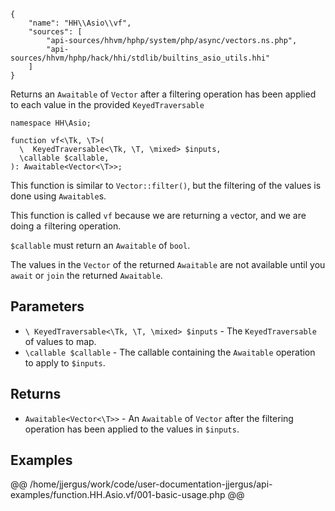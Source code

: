 ``` yamlmeta
{
    "name": "HH\\Asio\\vf",
    "sources": [
        "api-sources/hhvm/hphp/system/php/async/vectors.ns.php",
        "api-sources/hhvm/hphp/hack/hhi/stdlib/builtins_asio_utils.hhi"
    ]
}
```




Returns an ` Awaitable ` of `` Vector `` after a filtering operation has been
applied to each value in the provided ``` KeyedTraversable ```




``` Hack
namespace HH\Asio;

function vf<\Tk, \T>(
  \  KeyedTraversable<\Tk, \T, \mixed> $inputs,
  \callable $callable,
): Awaitable<Vector<\T>>;
```




This function is similar to ` Vector::filter() `, but the filtering of the
values is done using `` Awaitable ``s.




This function is called ` vf ` because we are returning a `` v ``ector, and
we are doing a ``` f ```iltering operation.




` $callable ` must return an `` Awaitable `` of ``` bool ```.




The values in the ` Vector ` of the returned `` Awaitable `` are not available
until you ``` await ``` or ```` join ```` the returned ````` Awaitable `````.




## Parameters




+ ` \ KeyedTraversable<\Tk, \T, \mixed> $inputs ` - The `` KeyedTraversable `` of values to map.
+ ` \callable $callable ` - The callable containing the `` Awaitable `` operation to
  apply to ``` $inputs ```.




## Returns




* ` Awaitable<Vector<\T>> ` - An `` Awaitable `` of ``` Vector ``` after the filtering operation has been
  applied to the values in  ```` $inputs ````.




## Examples




@@ /home/jjergus/work/code/user-documentation-jjergus/api-examples/function.HH.Asio.vf/001-basic-usage.php @@
<!-- HHAPIDOC -->
